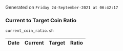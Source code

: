 Generated on `Friday 24-September-2021 at 06:42:17`

### Current to Target Coin Ratio
`current_coin_ratio.sh`

Date|Current|Target|Ratio
---|---|---|---
